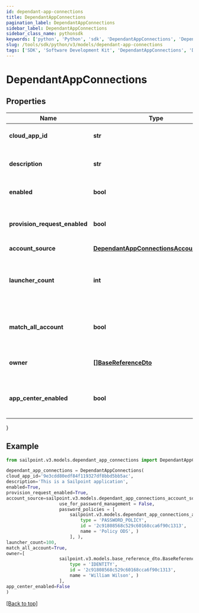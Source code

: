 ```yaml
---
id: dependant-app-connections
title: DependantAppConnections
pagination_label: DependantAppConnections
sidebar_label: DependantAppConnections
sidebar_class_name: pythonsdk
keywords: ['python', 'Python', 'sdk', 'DependantAppConnections', 'DependantAppConnections'] 
slug: /tools/sdk/python/v3/models/dependant-app-connections
tags: ['SDK', 'Software Development Kit', 'DependantAppConnections', 'DependantAppConnections']
---
```


# DependantAppConnections


## Properties

Name | Type | Description | Notes
------------ | ------------- | ------------- | -------------
**cloud_app_id** | **str** | Id of the connected Application | [optional] 
**description** | **str** | Description of the connected Application | [optional] 
**enabled** | **bool** | Is the Application enabled | [optional] [default to True]
**provision_request_enabled** | **bool** | Is Provisioning enabled for connected Application | [optional] [default to True]
**account_source** | [**DependantAppConnectionsAccountSource**](dependant-app-connections-account-source) |  | [optional] 
**launcher_count** | **int** | The amount of launchers for connected Application (long type) | [optional] 
**match_all_account** | **bool** | Is Provisioning enabled for connected Application | [optional] [default to False]
**owner** | [**[]BaseReferenceDto**](base-reference-dto) | The owner of the connected Application | [optional] 
**app_center_enabled** | **bool** | Is App Center enabled for connected Application | [optional] [default to False]
}

## Example

```python
from sailpoint.v3.models.dependant_app_connections import DependantAppConnections

dependant_app_connections = DependantAppConnections(
cloud_app_id='9e3cdd80edf84f119327df8bbd5bb5ac',
description='This is a Sailpoint application',
enabled=True,
provision_request_enabled=True,
account_source=sailpoint.v3.models.dependant_app_connections_account_source.DependantAppConnections_accountSource(
                    use_for_password_management = False, 
                    password_policies = [
                        sailpoint.v3.models.dependant_app_connections_account_source_password_policies_inner.DependantAppConnections_accountSource_passwordPolicies_inner(
                            type = 'PASSWORD_POLICY', 
                            id = '2c91808568c529c60168cca6f90c1313', 
                            name = 'Policy ODS', )
                        ], ),
launcher_count=100,
match_all_account=True,
owner=[
                    sailpoint.v3.models.base_reference_dto.BaseReferenceDto(
                        type = 'IDENTITY', 
                        id = '2c91808568c529c60168cca6f90c1313', 
                        name = 'William Wilson', )
                    ],
app_center_enabled=False
)

```
[[Back to top]](#) 

